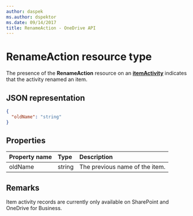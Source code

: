```yaml
---
author: daspek
ms.author: dspektor
ms.date: 09/14/2017
title: RenameAction - OneDrive API
---
```

# RenameAction resource type

The presence of the **RenameAction** resource on an [**itemActivity**][activity] indicates that the activity renamed an item.

[activity]: itemActivity.md

## JSON representation

<!-- {
  "blockType": "resource",
  "optionalProperties": [ ],
  "@type": "microsoft.graph.renameAction"
}-->

```json
{
  "oldName": "string"
}
```

## Properties

| Property name | Type   | Description
|:--------------|:-------|:----------------------------------------------------
| oldName       | string | The previous name of the item.

## Remarks

Item activity records are currently only available on SharePoint and OneDrive for Business.

<!-- {
  "type": "#page.annotation",
  "description": "The RenameAction object provides information about an activity that renamed an item.",
  "keywords": "activities,activity,action,rename,renamed",
  "section": "documentation",
  "tocPath": "Resources/RenameAction"
} -->
